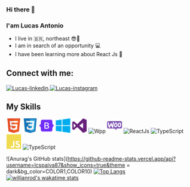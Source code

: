 ### Hi there 👋
### I'am Lucas Antonio
- I live in :brazil:, northeast :sunglasses::sunrise:
- I am in search of an opportunity :computer:
- I have been learning more about React Js :sparkling_heart:
## Connect with me:
<a href="https://www.linkedin.com/in/lucas-antonio-paiva/" target="_blank">
<img align="center" alt="Lucas-linkedin" height="30" width="40" src="https://www.flaticon.com/svg/vstatic/svg/1384/1384874.svg?token=exp=1616626629~hmac=4b4ced5dd140af17f29bb68c4166b480" style="max-width:100%;">
</a>
<a href="https://www.instagram.com/lcspaiva87/" target="_blank">
<img align="center" alt="Lucas-instagram" height="30" width="40" src="https://www.flaticon.com/svg/vstatic/svg/2111/2111463.svg?token=exp=1616626488~hmac=0c148f7289753ee6f129ddd09a09024e" style="max-width:100%;">
</a>

## My Skills
<img src="https://raw.githubusercontent.com/devicons/devicon/master/icons/html5/html5-original.svg" alt="HTML" width="40" height="40" style="max-width:100%;"></img>
<img src="https://raw.githubusercontent.com/devicons/devicon/master/icons/css3/css3-original.svg" alt="CSS" width="40" height="40" style="max-width:100%;"></img>
<img src="https://raw.githubusercontent.com/devicons/devicon/master/icons/bootstrap/bootstrap-plain.svg" alt="bootstrap" width="40" height="40" style="max-width:100%;"></img>
<img src="https://raw.githubusercontent.com/devicons/devicon/master/icons/windows8/windows8-original.svg" alt="Windows" width="40" height="40" style="max-width:100%;"></img>
<img src="https://raw.githubusercontent.com/devicons/devicon/master/icons/visualstudio/visualstudio-plain.svg" alt="VisualStudio" width="40" height="40" style="max-width:100%;"></img>
<img src="https://www.flaticon.com/svg/vstatic/svg/174/174881.svg?token=exp=1616627229~hmac=469293bf50cd898561b4ed8a7cd2e2b6" alt="Wpp" width="40" height="40" style="max-width:100%;"></img>
<img src="https://raw.githubusercontent.com/devicons/devicon/master/icons/woocommerce/woocommerce-original.svg" alt="Wpp" width="40" height="40" style="max-width:100%;"></img>
<img src="https://www.flaticon.com/svg/vstatic/svg/3334/3334886.svg?token=exp=1616627373~hmac=64228cc15c13f33af9ba528b6a6584eb" alt="ReactJs" width="40" height="40" style="max-width:100%;"></img>
<img src="https://www.flaticon.com/svg/vstatic/svg/919/919832.svg?token=exp=1616627418~hmac=8082bc5f1c91819425dc60585ed87cea" alt="TypeScript" width="40" height="40" style="max-width:100%;"></img>
<img src="https://raw.githubusercontent.com/devicons/devicon/master/icons/javascript/javascript-plain.svg" alt="TypeScript" width="40" height="40" style="max-width:100%;"></img>
<img src="https://www.flaticon.com/premium-icon/icons/svg/2504/2504911.svg" alt="TypeScript" width="40" height="40" style="max-width:100%;"></img>

![Anurag's GitHub stats](https://github-readme-stats.vercel.app/api?username=lcspaiva87&show_icons=true&theme = dark&bg_color=COLOR1,COLOR10)
[![Top Langs](https://github-readme-stats.vercel.app/api/top-langs/?username=lcspaiva87&layout=compact)](https://github.com/lcspaiva87/github-readme-stats)
[![willianrod's wakatime stats](https://github-readme-stats.vercel.app/api/wakatime?username=lcspaiva87)](https://github.com/anuraghazra/github-readme-stats)

